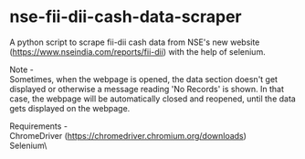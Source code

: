 # nse-fii-dii-cash-data-scraper

A python script to scrape fii-dii cash data from NSE's new website (https://www.nseindia.com/reports/fii-dii) with the help of selenium.

Note -\
Sometimes, when the webpage is opened, the data section doesn't get displayed or otherwise a message reading 'No Records' is shown. In that case, the webpage will be automatically closed and reopened, until the data gets displayed on the webpage.

Requirements -\
ChromeDriver (https://chromedriver.chromium.org/downloads)\
Selenium\
